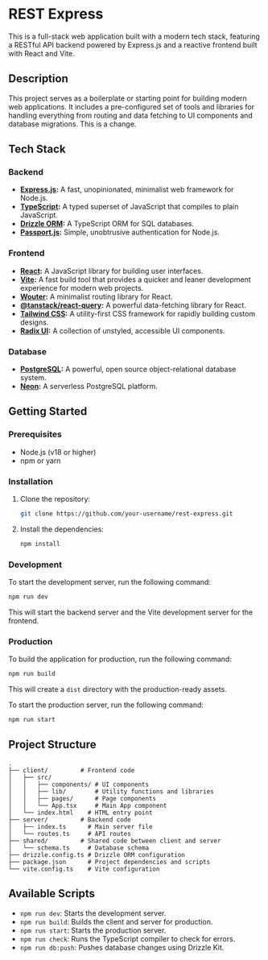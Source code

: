 # REST Express

This is a full-stack web application built with a modern tech stack, featuring a RESTful API backend powered by Express.js and a reactive frontend built with React and Vite.

## Description

This project serves as a boilerplate or starting point for building modern web applications. It includes a pre-configured set of tools and libraries for handling everything from routing and data fetching to UI components and database migrations. This is a change.

## Tech Stack

### Backend

*   **[Express.js](https://expressjs.com/):** A fast, unopinionated, minimalist web framework for Node.js.
*   **[TypeScript](https://www.typescriptlang.org/):** A typed superset of JavaScript that compiles to plain JavaScript.
*   **[Drizzle ORM](https://orm.drizzle.team/):** A TypeScript ORM for SQL databases.
*   **[Passport.js](http://www.passportjs.org/):** Simple, unobtrusive authentication for Node.js.

### Frontend

*   **[React](https://reactjs.org/):** A JavaScript library for building user interfaces.
*   **[Vite](https://vitejs.dev/):** A fast build tool that provides a quicker and leaner development experience for modern web projects.
*   **[Wouter](https://github.com/molefrog/wouter):** A minimalist routing library for React.
*   **[@tanstack/react-query](https://tanstack.com/query/v4):** A powerful data-fetching library for React.
*   **[Tailwind CSS](https://tailwindcss.com/):** A utility-first CSS framework for rapidly building custom designs.
*   **[Radix UI](https://www.radix-ui.com/):** A collection of unstyled, accessible UI components.

### Database

*   **[PostgreSQL](https://www.postgresql.org/):** A powerful, open source object-relational database system.
*   **[Neon](https://neon.tech/):** A serverless PostgreSQL platform.

## Getting Started

### Prerequisites

*   Node.js (v18 or higher)
*   npm or yarn

### Installation

1.  Clone the repository:
    ```bash
    git clone https://github.com/your-username/rest-express.git
    ```
2.  Install the dependencies:
    ```bash
    npm install
    ```

### Development

To start the development server, run the following command:

```bash
npm run dev
```

This will start the backend server and the Vite development server for the frontend.

### Production

To build the application for production, run the following command:

```bash
npm run build
```

This will create a `dist` directory with the production-ready assets.

To start the production server, run the following command:

```bash
npm run start
```

## Project Structure

```
.
├── client/         # Frontend code
│   ├── src/
│   │   ├── components/ # UI components
│   │   ├── lib/        # Utility functions and libraries
│   │   ├── pages/      # Page components
│   │   └── App.tsx     # Main App component
│   └── index.html    # HTML entry point
├── server/         # Backend code
│   ├── index.ts      # Main server file
│   └── routes.ts     # API routes
├── shared/         # Shared code between client and server
│   └── schema.ts     # Database schema
├── drizzle.config.ts # Drizzle ORM configuration
├── package.json      # Project dependencies and scripts
└── vite.config.ts    # Vite configuration
```

## Available Scripts

*   `npm run dev`: Starts the development server.
*   `npm run build`: Builds the client and server for production.
*   `npm run start`: Starts the production server.
*   `npm run check`: Runs the TypeScript compiler to check for errors.
*   `npm run db:push`: Pushes database changes using Drizzle Kit.
